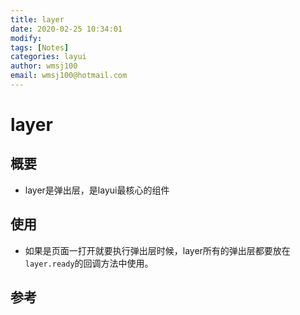 ```yaml
---
title: layer
date: 2020-02-25 10:34:01
modify: 
tags: [Notes]
categories: layui
author: wmsj100
email: wmsj100@hotmail.com
---
```


# layer

## 概要

- layer是弹出层，是layui最核心的组件

## 使用

- 如果是页面一打开就要执行弹出层时候，layer所有的弹出层都要放在`layer.ready`的回调方法中使用。

## 参考

